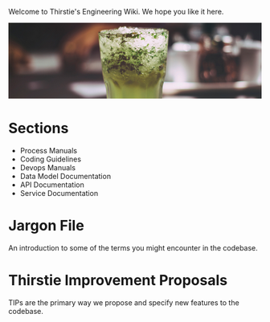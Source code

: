 <!-- TITLE: Thirstie Engineering Wiki -->
<!-- SUBTITLE: This is where the bug ideas happen -->

Welcome to Thirstie's Engineering Wiki. We hope you like it here.

![Mojito](/uploads/media/mojito.jpg "Mojito")
# Sections
- Process Manuals
- Coding Guidelines
- Devops Manuals
- Data Model Documentation
- API Documentation
- Service Documentation

# Jargon File
An introduction to some of the terms you might encounter in the codebase.

# Thirstie Improvement Proposals
TIPs are the primary way we propose and specify new features to the codebase.
